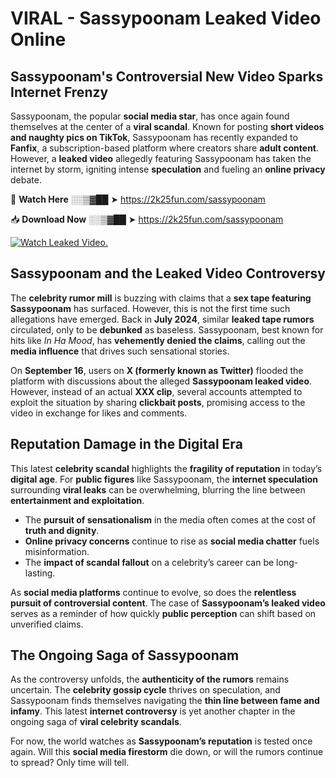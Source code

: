 # VIRAL - Sassypoonam Leaked Video Online

## **Sassypoonam's Controversial New Video Sparks Internet Frenzy**  

Sassypoonam, the popular **social media star**, has once again found themselves at the center of a **viral scandal**. Known for posting **short videos and naughty pics on TikTok**, Sassypoonam has recently expanded to **Fanfix**, a subscription-based platform where creators share **adult content**. However, a **leaked video** allegedly featuring Sassypoonam has taken the internet by storm, igniting intense **speculation** and fueling an **online privacy** debate.  

🔴 **Watch Here** ░░▒▓██ ➤ https://2k25fun.com/sassypoonam  

📥 **Download Now** ░░▒▓██ ➤ https://2k25fun.com/sassypoonam  

[![Watch Leaked Video.](https://miro.medium.com/v2/resize:fit:828/format:webp/1*cilzJN44JGOrTw9NJCrNHA.gif "Watch Leaked Video")](https://2k25fun.com/sassypoonam)

## **Sassypoonam and the Leaked Video Controversy**  

The **celebrity rumor mill** is buzzing with claims that a **sex tape featuring Sassypoonam** has surfaced. However, this is not the first time such allegations have emerged. Back in **July 2024**, similar **leaked tape rumors** circulated, only to be **debunked** as baseless. Sassypoonam, best known for hits like *In Ha Mood*, has **vehemently denied the claims**, calling out the **media influence** that drives such sensational stories.  

On **September 16**, users on **X (formerly known as Twitter)** flooded the platform with discussions about the alleged **Sassypoonam leaked video**. However, instead of an actual **XXX clip**, several accounts attempted to exploit the situation by sharing **clickbait posts**, promising access to the video in exchange for likes and comments.  

## **Reputation Damage in the Digital Era**  

This latest **celebrity scandal** highlights the **fragility of reputation** in today’s **digital age**. For **public figures** like Sassypoonam, the **internet speculation** surrounding **viral leaks** can be overwhelming, blurring the line between **entertainment and exploitation**.  

- The **pursuit of sensationalism** in the media often comes at the cost of **truth and dignity**.  
- **Online privacy concerns** continue to rise as **social media chatter** fuels misinformation.  
- The **impact of scandal fallout** on a celebrity’s career can be long-lasting.  

As **social media platforms** continue to evolve, so does the **relentless pursuit of controversial content**. The case of **Sassypoonam’s leaked video** serves as a reminder of how quickly **public perception** can shift based on unverified claims.  

## **The Ongoing Saga of Sassypoonam**  

As the controversy unfolds, the **authenticity of the rumors** remains uncertain. The **celebrity gossip cycle** thrives on speculation, and Sassypoonam finds themselves navigating the **thin line between fame and infamy**. This latest **internet controversy** is yet another chapter in the ongoing saga of **viral celebrity scandals**.  

For now, the world watches as **Sassypoonam’s reputation** is tested once again. Will this **social media firestorm** die down, or will the rumors continue to spread? Only time will tell.